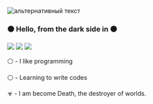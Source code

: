 <img src="https://phonoteka.org/uploads/posts/2021-05/1620238156_29-phonoteka_org-p-fon-dlya-saundklauda-37.jpg" alt="альтернативный текст">


### ⚫️ Hello, from the dark side in ⚫️
<img src="https://img.shields.io/badge/HTML-white?style=for-the-badge&logo=HTML5&logoColor=black"/> <img src="https://img.shields.io/badge/CSS-white?style=for-the-badge&logo=CSS3&logoColor=black"/> <img src="https://img.shields.io/badge/Java Script-white?style=for-the-badge&logo=JavaScript&logoColor=black"/>



⚪️ - I like programming

⚪️ - Learning to write codes

☣ - I am become Death, the destroyer of worlds.

